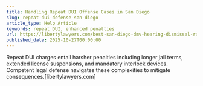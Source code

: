 ```yaml
---
title: Handling Repeat DUI Offense Cases in San Diego
slug: repeat-dui-defense-san-diego
article_type: Help Article
keywords: repeat DUI, enhanced penalties
url: https://libertylawyers.com/best-san-diego-dmv-hearing-dismissal-rate/
published_date: 2025-10-27T00:00:00
---
```


Repeat DUI charges entail harsher penalties including longer jail terms, extended license suspensions, and mandatory interlock devices. Competent legal defense navigates these complexities to mitigate consequences.[libertylawyers.com]